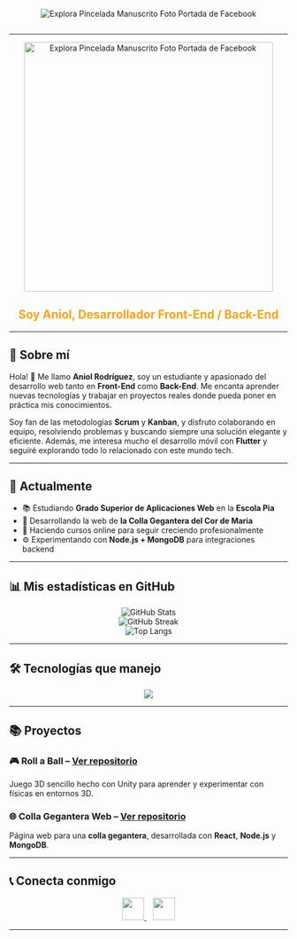 <div align="center" style="display: flex; align-items: center; justify-content: center; gap: 10px;">


![Explora Pincelada Manuscrito Foto Portada de Facebook](https://github.com/user-attachments/assets/4077611b-ae76-4680-baea-382f0e2bd1e2)

  <!-- Animación de texto -->

  <!-- Barra fija grande al lado del texto -->

</div>

---

<div align="center">
  <img src="https://github.com/user-attachments/assets/4077611b-ae76-4680-baea-382f0e2bd1e2" alt="Explora Pincelada Manuscrito Foto Portada de Facebook" width="450px" />
  
  <h2 style="color: #FCA311;">Soy Aniol, Desarrollador Front-End / Back-End</h2>
</div>

---

## 📖 Sobre mí

Hola! 👋 Me llamo **Aniol Rodríguez**, soy un estudiante y apasionado del desarrollo web tanto en **Front-End** como **Back-End**. Me encanta aprender nuevas tecnologías y trabajar en proyectos reales donde pueda poner en práctica mis conocimientos.

Soy fan de las metodologías **Scrum** y **Kanban**, y disfruto colaborando en equipo, resolviendo problemas y buscando siempre una solución elegante y eficiente. Además, me interesa mucho el desarrollo móvil con **Flutter** y seguiré explorando todo lo relacionado con este mundo tech.

---

## 🚀 Actualmente

- 📚 Estudiando **Grado Superior de Aplicaciones Web** en la **Escola Pia**
- 🔭 Desarrollando la web de **la Colla Gegantera del Cor de Maria**
- 🌱 Haciendo cursos online para seguir creciendo profesionalmente
- ⚙️ Experimentando con **Node.js + MongoDB** para integraciones backend

---

## 📊 Mis estadísticas en GitHub

<div align="center">
  <img src="https://github-readme-stats.vercel.app/api?username=DRAKEFISTFIRE&show_icons=true&theme=radical" alt="GitHub Stats" />
  <br>
  <img src="https://github-readme-streak-stats.herokuapp.com/?user=DRAKEFISTFIRE&theme=radical" alt="GitHub Streak" />
  <br>
  <img src="https://github-readme-stats.vercel.app/api/top-langs/?username=DRAKEFISTFIRE&layout=compact&theme=radical" alt="Top Langs" />
</div>

---

## 🛠️ Tecnologías que manejo

<p align="center">
  <img src="https://skillicons.dev/icons?i=html,css,js,ts,php,react,nodejs,mongodb,flutter,mysql,git,github,vscode,linux,windows&perline=8" />
</p>

---

## 📚 Proyectos

### 🎮 **Roll a Ball** – [Ver repositorio](https://github.com/DRAKEFISTFIRE/Roll-a-Ball)

Juego 3D sencillo hecho con Unity para aprender y experimentar con físicas en entornos 3D.

### 🌐 **Colla Gegantera Web** – [Ver repositorio](https://github.com/DRAKEFISTFIRE/Colla-gegantera-web-project)

Página web para una **colla gegantera**, desarrollada con **React**, **Node.js** y **MongoDB**.

---

## 📞 Conecta conmigo

<p align="center">
  <a href="https://www.linkedin.com/in/aniol-rodriguez-530514295/">
    <img src="https://raw.githubusercontent.com/rahulbanerjee26/githubAboutMeGenerator/main/icons/linked-in-alt.svg" width="40px">
  </a>
  &nbsp;&nbsp;
  <a href="[https://www.instagram.com/aniol.codes/](https://www.instagram.com/aniolrodriguez_2005?igsh=djBkaWQwN2xldThv)">
    <img src="https://raw.githubusercontent.com/rahulbanerjee26/githubAboutMeGenerator/main/icons/instagram.svg" width="40px">
  </a>
</p>

---


